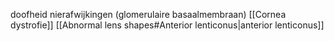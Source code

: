 doofheid
nierafwijkingen (glomerulaire basaalmembraan)
[[Cornea dystrofie]]
[[Abnormal lens shapes#Anterior lenticonus|anterior lenticonus]]  
